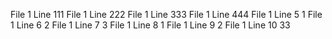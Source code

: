 File 1 Line 111
File 1 Line 222
File 1 Line 333
File 1 Line 444
File 1 Line 5 1
File 1 Line 6 2
File 1 Line 7 3
File 1 Line 8 1
File 1 Line 9 2
File 1 Line 10 33
